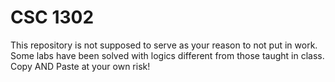 # CSC 1302
This repository is not supposed to serve as your reason to not put in work.
Some labs have been solved with logics different from those taught in class. 
Copy AND Paste at your own risk!
